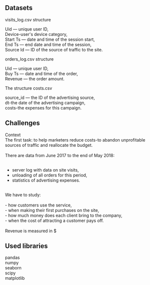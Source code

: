 ## Datasets
visits_log.csv structure<br/>

Uid — unique user ID,<br/>
Device-user's device category,<br/>
Start Ts — date and time of the session start,<br/>
End Ts — end date and time of the session,<br/>
Source Id — ID of the source of traffic to the site.<br/>

orders_log.csv structure

Uid — unique user ID,<br/>
Buy Ts — date and time of the order,<br/>
Revenue — the order amount.<br/>

The structure costs.csv

source_id — the ID of the advertising source,<br/>
dt-the date of the advertising campaign,<br/>
costs-the expenses for this campaign.<br/>


## Challenges
Context<br/>
The first task: to help marketers reduce costs-to abandon unprofitable sources of traffic and reallocate the budget.<br/>
<br/>
There are data from June 2017 to the end of May 2018:<br/>
<br/>
- server log with data on site visits,<br/>
- unloading of all orders for this period,<br/>
- statistics of advertising expenses.<br/>
<br/>
We have to study:<br/>
<br/>
- how customers use the service,<br/>
- when making their first purchases on the site,<br/>
- how much money does each client bring to the company,<br/>
- when the cost of attracting a customer pays off.<br/>
<br/>
Revenue is measured in $


## Used libraries
pandas<br/>
numpy<br/>
seaborn<br/>
scipy<br/>
matplotlib<br/>
